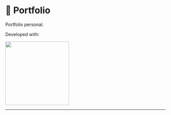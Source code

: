 
# 🚀 Portfolio

Portfolio personal. 

Developed with:

<p align="start">
<img width="200px"  src="https://skillicons.dev/icons?i=html,css,js,bootstrap,perline=10"  />
</p>


---
